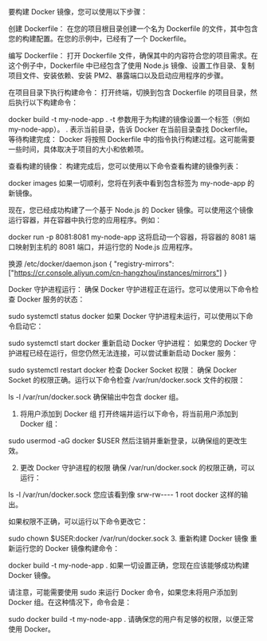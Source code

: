 
要构建 Docker 镜像，您可以使用以下步骤：

创建 Dockerfile： 在您的项目根目录创建一个名为 Dockerfile 的文件，其中包含您的构建配置。在您的示例中，已经有了一个 Dockerfile。

编写 Dockerfile： 打开 Dockerfile 文件，确保其中的内容符合您的项目需求。在这个例子中，Dockerfile 中已经包含了使用 Node.js 镜像、设置工作目录、复制项目文件、安装依赖、安装 PM2、暴露端口以及启动应用程序的步骤。

在项目目录下执行构建命令： 打开终端，切换到包含 Dockerfile 的项目目录，然后执行以下构建命令：

docker build -t my-node-app .
-t 参数用于为构建的镜像设置一个标签（例如 my-node-app）。
. 表示当前目录，告诉 Docker 在当前目录查找 Dockerfile。
等待构建完成： Docker 将按照 Dockerfile 中的指令执行构建过程。这可能需要一些时间，具体取决于项目的大小和依赖项。

查看构建的镜像： 构建完成后，您可以使用以下命令查看构建的镜像列表：

docker images
如果一切顺利，您将在列表中看到包含标签为 my-node-app 的新镜像。

现在，您已经成功构建了一个基于 Node.js 的 Docker 镜像。可以使用这个镜像运行容器，并在容器中执行您的应用程序。例如：

docker run -p 8081:8081 my-node-app
这将启动一个容器，将容器的 8081 端口映射到主机的 8081 端口，并运行您的 Node.js 应用程序。



换源  /etc/docker/daemon.json
{
  "registry-mirrors": ["https://cr.console.aliyun.com/cn-hangzhou/instances/mirrors"]
}





Docker 守护进程运行： 确保 Docker 守护进程正在运行。您可以使用以下命令检查 Docker 服务的状态：

sudo systemctl status docker
如果 Docker 守护进程未运行，可以使用以下命令启动它：

sudo systemctl start docker
重新启动 Docker 守护进程： 如果您的 Docker 守护进程已经在运行，但您仍然无法连接，可以尝试重新启动 Docker 服务：

sudo systemctl restart docker
检查 Docker Socket 权限： 确保 Docker Socket 的权限正确。运行以下命令检查 /var/run/docker.sock 文件的权限：

ls -l /var/run/docker.sock
确保输出中包含 docker 组。



1. 将用户添加到 Docker 组
打开终端并运行以下命令，将当前用户添加到 Docker 组：


sudo usermod -aG docker $USER
然后注销并重新登录，以确保组的更改生效。

2. 更改 Docker 守护进程的权限
确保 /var/run/docker.sock 的权限正确，可以运行：


ls -l /var/run/docker.sock
您应该看到像 srw-rw---- 1 root docker 这样的输出。

如果权限不正确，可以运行以下命令更改它：


sudo chown $USER:docker /var/run/docker.sock
3. 重新构建 Docker 镜像
重新运行您的 Docker 镜像构建命令：


docker build -t my-node-app .
如果一切设置正确，您现在应该能够成功构建 Docker 镜像。

请注意，可能需要使用 sudo 来运行 Docker 命令，如果您未将用户添加到 Docker 组。在这种情况下，命令会是：


sudo docker build -t my-node-app .
请确保您的用户有足够的权限，以便正常使用 Docker。